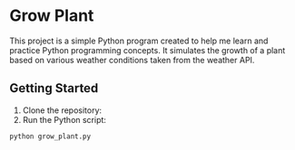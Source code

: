 # Grow Plant

This project is a simple Python program created to help me learn and practice Python programming concepts. It simulates the growth of a plant based on various weather conditions taken from the weather API.

## Getting Started

1. Clone the repository:
2. Run the Python script:

```bash
python grow_plant.py
```
